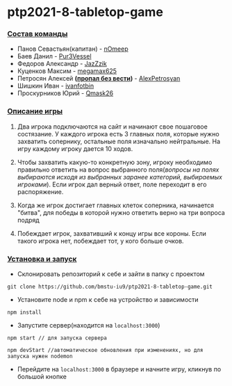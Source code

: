 # ptp2021-8-tabletop-game
### <u>**Состав команды**</u>
- Панов Севастьян(капитан) - <a href=https://github.com/nOmeep>nOmeep</a>
- Баев Данил - <a href=https://github.com/Pur3Vessel>Pur3Vessel</a>
- Федоров Александр - <a href=https://github.com/JazZzik>JazZzik</a>
- Куценков Максим - <a href=https://github.com/megamax625>megamax625</a>
- Петросян Алексей **(<u>пропал без вести</u>)** - <a href=https://github.com/AlexPetrosyan>AlexPetrosyan</a>
- Шишкин Иван - <a href=https://github.com/ivanfotbin>ivanfotbin</a>
- Проскурников Юрий - <a href=https://github.com/Qmask26>Qmask26</a>

### <u>**Описание игры**</u>

1. Два игрока подключаются на сайт и начинают свое пошаговое состязание. У каждого игрока есть 3 главных поля, которые нужно захватить сопернику, остальные поля изначально нейтральные. На игру каждому игроку дается 10 ходов.

1. Чтобы захватить какую-то конкретную зону, игроку необходимо правильно ответить на вопрос выбранного поля(*вопросы на полях выбираются исходя из выбранных заранее категорий, выбираемых игроками*). Если игрок дал верный ответ, поле переходит в его распоряжение.

1. Когда же игрок достигает главных клеток соперника, начинается "битва", для победы в которой нужно ответить верно на три вопроса подряд

1.  Побеждает игрок, захвативший к концу игры все короны. Если такого игрока нет, побеждает тот, у кого больше очков.

### <u>Установка и запуск</u>

- Склонировать репозиторий к себе и зайти в папку с проектом

```
git clone https://github.com/bmstu-iu9/ptp2021-8-tabletop-game.git
```

- Установите node и npm к себе на устройство и зависимости 

```
npm install
```

- Запустите сервер(находится на `localhost:3000`)

```
npm start // для запуска сервера

npm devStart //автоматическое обновления при изменениях, но для запуска нужен nodemon
```

- Перейдите на `localhost:3000` в браузере и начните игру, кликнув по большой кнопке

